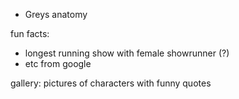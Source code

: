 - Greys anatomy

fun facts: 
- longest running show with female showrunner (?)
- etc from google 

gallery: pictures of characters with funny quotes